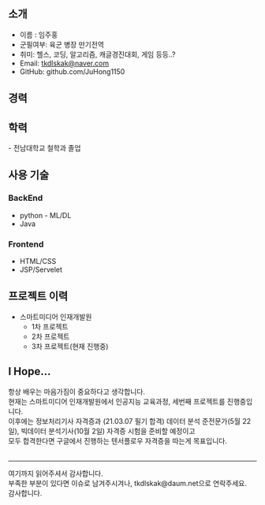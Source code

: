 <!--- 👋 Hi, I’m @JuHong1150
- 👀 I’m interested in ...
- 🌱 I’m currently learning ...
- 💞️ I’m looking to collaborate on ...
- 📫 How to reach me ... -->

<h2><b>소개</b></h2>

 - 이름 : 임주홍
 - 군필여부: 육군 병장 만기전역
 - 취미: 헬스, 코딩, 알고리즘, 캐글경진대회, 게임 등등..?
 - Email: tkdlskak@naver.com
 - GitHub: github.com/JuHong1150


<!---
JuHong1150/JuHong1150 is a ✨ special ✨ repository because its `README.md` (this file) appears on your GitHub profile.
You can click the Preview link to take a look at your changes.
--->


<h2><b>경력</b></h2>

<h2><b>학력</b></h2>
 - 전남대학교 철학과 졸업  
 
<h2><b>사용 기술</b></h2>
<h3><b>BackEnd</b></h3>

 - python - ML/DL<br>
 - Java

<h3><b>Frontend</b></h3>

 - HTML/CSS<br>
 - JSP/Servelet

<h2><b>프로젝트 이력</b></h2>  

 - 스마트미디어 인재개발원<br>
   - 1차 프로젝트<br>
   - 2차 프로젝트<br>
   - 3차 프로젝트(현재 진행중)<br>
   
<h2><b>I Hope...</b></h2>
  항상 배우는 마음가짐이 중요하다고 생각합니다.<br>
  현재는 스마트미디어 인재개발원에서 인공지능 교육과정, 세번째 프로젝트를 진행중입니다.<br>
  이후에는 정보처리기사 자격증과 (21.03.07 필기 합격) 데이터 분석 준전문가(5월 22일), 빅데이터 분석기사(10월 2일) 자격증 시험을 준비할 예정이고 <br>
  모두 합격한다면 구글에서 진행하는 텐서플로우 자격증을 따는게 목표입니다.<br>
<br>




<hr>
여기까지 읽어주셔서 감사합니다.<br>
부족한 부분이 있다면 이슈로 남겨주시겨나, tkdlskak@daum.net으로 연락주세요.<br>
감사합니다.<br>
